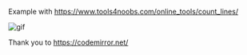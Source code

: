 
Example with https://www.tools4noobs.com/online_tools/count_lines/

![gif](https://user-images.githubusercontent.com/29811106/85214975-3483fa00-b3ad-11ea-90a1-645fa7884938.gif)

Thank you to https://codemirror.net/
